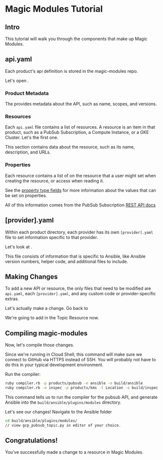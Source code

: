 <!---
Note: This tutorial is meant for Google Cloud Shell, and can be opened by going to
https://console.cloud.google.com/cloudshell/open?git_repo=https://github.com/GoogleCloudPlatform/magic-modules&tutorial=TUTORIAL.md
--->
# Magic Modules Tutorial

<!-- TODO: analytics id? -->
<walkthrough-author name="danahoffman@google.com" tutorialName="Magic Modules Tutorial" repositoryUrl="https://github.com/GoogleCloudPlatform/magic-modules"></walkthrough-author>

## Intro

This tutorial will walk you through the components that make up Magic Modules.

## api.yaml

Each product's api definition is stored in the magic-modules repo.

Let's open
<walkthrough-editor-open-file filePath="products/pubsub/api.yaml"
                              text="products/pubsub/api.yaml">
</walkthrough-editor-open-file>.

### Product Metadata

The
<walkthrough-editor-select-regex filePath="products/pubsub/api.yaml"
                                 regex="!ruby/object:Api::Product"
                                 text="top section">
</walkthrough-editor-select-regex>
provides metadata about the API, such as name, scopes, and versions.

### Resources

Each `api.yaml` file contains a list of resources. A resource is an item in that product,
such as a PubSub Subscription, a Compute Instance, or a GKE Cluster.
Let's
<walkthrough-editor-select-regex filePath="products/pubsub/api.yaml"
                                 regex="!ruby/object:Api::Resource"
                                 text="look at">
</walkthrough-editor-select-regex>
the first one.

This section contains data about the resource, such as its name, description, and URLs.

### Properties

Each resource contains a list of
<walkthrough-editor-select-regex filePath="products/pubsub/api.yaml"
                                 regex="properties:"
                                 text="properties">
</walkthrough-editor-select-regex>
on the resource that a user might set when creating the resource, or access when reading it.

See the [property type fields](https://github.com/GoogleCloudPlatform/magic-modules/blob/main/mmv1/api/resource.rb#L22)
for more information about the values that can be set on properties.

All of this information comes from the PubSub Subscription [REST API docs](https://cloud.google.com/pubsub/docs/reference/rest/v1/projects.subscriptions)

## [provider].yaml

Within each product directory, each provider has its own `[provider].yaml` file to set information
specific to that provider.

Let's look at
<walkthrough-editor-open-file filePath="products/pubsub/ansible.yaml"
                              text="products/pubsub/ansible.yaml">
</walkthrough-editor-open-file>.

This file consists of information that is specific to Ansible, like Ansible version numbers,
helper code, and additional files to include.

## Making Changes

To add a new API or resource, the only files that need to be modified are `api.yaml`, each
`[provider].yaml`, and any custom code or provider-specific extras.

Let's actually make a change. Go back to
<walkthrough-editor-open-file filePath="products/pubsub/api.yaml"
                              text="products/pubsub/api.yaml">
</walkthrough-editor-open-file>

We're going to add in the Topic Resource now.

## Compiling magic-modules

Now, let's compile those changes.

Since we're running in Cloud Shell, this command will make sure we connect to GitHub via HTTPS
instead of SSH. You will probably not have to do this in your typical development environment.

Run the compiler:
```bash
ruby compiler.rb -p products/pubsub -e ansible -o build/ansible
ruby compiler.rb -e inspec -p products/kms -t Location -o build/inspec
```

This command tells us to run the compiler for the pubsub API, and generate Ansible into the
`build/ansible/plugins/modules` directory.

Let's see our changes! Navigate to the Ansible folder
```bash
cd build/ansible/plugins/modules/
// view gcp_pubsub_topic.py in editor of your choice.
```

## Congratulations!

<walkthrough-conclusion-trophy></walkthrough-conclusion-trophy>

You've successfully made a change to a resource in Magic Modules.
